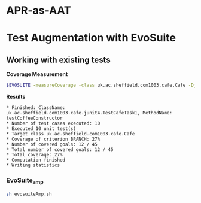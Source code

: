 # APR-as-AAT

# Test Augmentation with EvoSuite

## Working with existing tests

**Coverage Measurement**

```sh
$EVOSUITE -measureCoverage -class uk.ac.sheffield.com1003.cafe.Cafe -Djunit=uk.ac.sheffield.com1003.cafe.junit4.TestCafeTask1 -criterion branch -projectCP build/classes/java/main:build/classes/java/test
```

**Results**

```
* Finished: ClassName: uk.ac.sheffield.com1003.cafe.junit4.TestCafeTask1, MethodName: testCoffeeConstructor
* Number of test cases executed: 10
* Executed 10 unit test(s)
* Target class uk.ac.sheffield.com1003.cafe.Cafe
* Coverage of criterion BRANCH: 27%
* Number of covered goals: 12 / 45
* Total number of covered goals: 12 / 45
* Total coverage: 27%
* Computation finished
* Writing statistics
```



### EvoSuite<sub>amp</sub>

```sh
sh evosuiteAmp.sh
```

